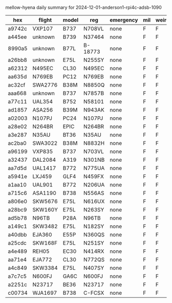 mellow-hyena daily summary for 2024-12-01-anderson1-rpi4c-adsb-1090

|hex|flight|model|reg|emergency|mil|weirdo|
|--|--|--|--|--|--|--|
|a9742c|VXP107|B737|N708VL|none|F|F|
|a445ee|unknown|B739|N37464|none|F|F|
|8990a5|unknown|B77L|B-18773|none|F|F|
|a26bb8|unknown|E75L|N255SY|none|F|F|
|a62312|N495EC|CL30|N495EC|none|F|F|
|aa635d|N769EB|PC12|N769EB|none|F|F|
|ac32cf|SWA2776|B38M|N8850Q|none|F|F|
|aaa668|unknown|B737|N7857B|none|F|F|
|a77c11|UAL354|B752|N58101|none|F|F|
|ad1857|ASA256|B39M|N943AK|none|F|F|
|a02003|N107PJ|PC24|N107PJ|none|F|F|
|a28e02|N264BR|EPIC|N264BR|none|F|F|
|a3e287|N35AU|BT36|N35AU|none|F|F|
|ac2ba0|SWA3022|B38M|N8832H|none|F|F|
|a96199|VXP835|B737|N703VL|none|F|F|
|a32437|DAL2084|A319|N301NB|none|F|F|
|aa7d5d|UAL1417|B772|N775UA|none|F|F|
|a5941e|LXJ459|GLF4|N459FX|none|F|F|
|a1aa10|UAL901|B772|N206UA|none|F|F|
|a715c6|ASA1190|B738|N556AS|none|F|F|
|a806e0|SKW5676|E75L|N616UX|none|F|F|
|a28bc9|SKW160Y|E75L|N263SY|none|F|F|
|ad5b78|N96TB|P28A|N96TB|none|F|F|
|a149c1|SKW3482|E75L|N182SY|none|F|F|
|a40dbb|EJA360|E55P|N360QS|none|F|F|
|a25cdc|SKW168F|E75L|N251SY|none|F|F|
|a4e489|REH05|EC30|N414RX|none|F|F|
|aa71e4|EJA772|CL30|N772QS|none|F|F|
|a4c849|SKW3384|E75L|N407SY|none|F|F|
|a7c7c5|N600FJ|GA6C|N600FJ|none|F|F|
|a2251c|N23717|BE36|N23717|none|F|F|
|c00734|WJA1697|B738|C-FCSX|none|F|F|
